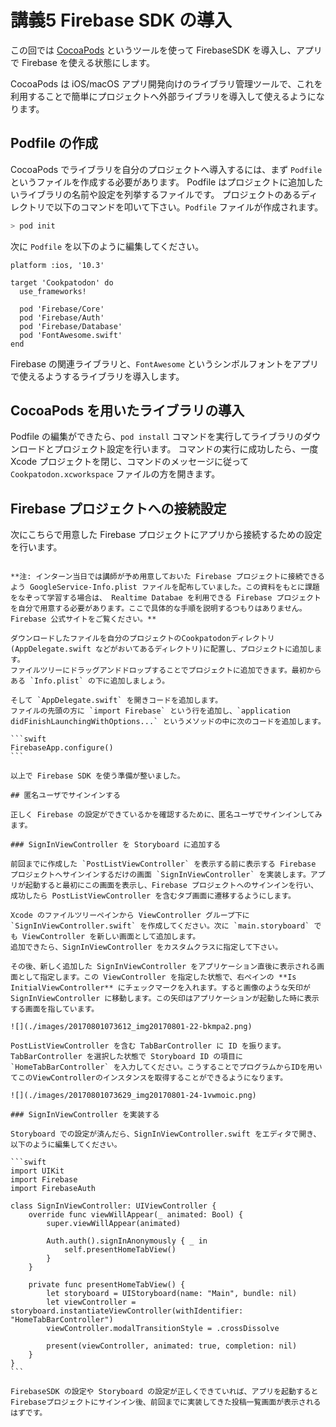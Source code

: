 # 講義5 Firebase SDK の導入

この回では [CocoaPods](https://cocoapods.org/) というツールを使って FirebaseSDK を導入し、アプリで Firebase を使える状態にします。

CocoaPods は iOS/macOS アプリ開発向けのライブラリ管理ツールで、これを利用することで簡単にプロジェクトへ外部ライブラリを導入して使えるようになります。

## Podfile の作成

CocoaPods でライブラリを自分のプロジェクトへ導入するには、まず `Podfile` というファイルを作成する必要があります。
Podfile はプロジェクトに追加したいライブラリの名前や設定を列挙するファイルです。
プロジェクトのあるディレクトリで以下のコマンドを叩いて下さい。`Podfile` ファイルが作成されます。

```sh
> pod init
```

次に `Podfile` を以下のように編集してください。

```
platform :ios, '10.3'

target 'Cookpatodon' do
  use_frameworks!

  pod 'Firebase/Core'
  pod 'Firebase/Auth'
  pod 'Firebase/Database'
  pod 'FontAwesome.swift'
end
```

Firebase の関連ライブラリと、`FontAwesome` というシンボルフォントをアプリで使えるようするライブラリを導入します。

## CocoaPods を用いたライブラリの導入

Podfile の編集ができたら、`pod install` コマンドを実行してライブラリのダウンロードとプロジェクト設定を行います。
コマンドの実行に成功したら、一度 Xcode プロジェクトを閉じ、コマンドのメッセージに従って `Cookpatodon.xcworkspace` ファイルの方を開きます。

## Firebase プロジェクトへの接続設定

次にこちらで用意した Firebase プロジェクトにアプリから接続するための設定を行います。
~~~GoogleService-Info.plist ファイルをここからダウンロードしてください。 ~~~

**注: インターン当日では講師が予め用意しておいた Firebase プロジェクトに接続できるよう GoogleService-Info.plist ファイルを配布していました。この資料をもとに課題をなぞって学習する場合は、 Realtime Databae を利用できる Firebase プロジェクトを自分で用意する必要があります。ここで具体的な手順を説明するつもりはありません。 Firebase 公式サイトをご覧ください。**

ダウンロードしたファイルを自分のプロジェクトのCookpatodonディレクトリ(AppDelegate.swift などがおいてあるディレクトリ)に配置し、プロジェクトに追加します。
ファイルツリーにドラッグアンドドロップすることでプロジェクトに追加できます。最初からある `Info.plist` の下に追加しましょう。

そして `AppDelegate.swift` を開きコードを追加します。
ファイルの先頭の方に `import Firebase` という行を追加し、`application didFinishLaunchingWithOptions...` というメソッドの中に次のコードを追加します。

```swift
FirebaseApp.configure()
```

以上で Firebase SDK を使う準備が整いました。

## 匿名ユーザでサインインする

正しく Firebase の設定ができているかを確認するために、匿名ユーザでサインインしてみます。

### SignInViewController を Storyboard に追加する

前回までに作成した `PostListViewController` を表示する前に表示する Firebase プロジェクトへサインインするだけの画面 `SignInViewController` を実装します。アプリが起動すると最初にこの画面を表示し、Firebase プロジェクトへのサインインを行い、成功したら PostListViewController を含むタブ画面に遷移するようにします。

Xcode のファイルツリーペインから ViewController グループ下に `SignInViewController.swift` を作成してください。次に `main.storyboard` でも ViewController を新しい画面として追加します。
追加できたら、SignInViewController をカスタムクラスに指定して下さい。

その後、新しく追加した SignInViewController をアプリケーション直後に表示される画面として指定します。この ViewController を指定した状態で、右ペインの **Is InitialViewController** にチェックマークを入れます。すると画像のような矢印が SignInViewController に移動します。この矢印はアプリケーションが起動した時に表示する画面を指しています。

![](./images/20170801073612_img20170801-22-bkmpa2.png)

PostListViewController を含む TabBarController に ID を振ります。
TabBarController を選択した状態で Storyboard ID の項目に `HomeTabBarController` を入力してください。こうすることでプログラムからIDを用いてこのViewControllerのインスタンスを取得することができるようになります。

![](./images/20170801073629_img20170801-24-1vwmoic.png)

### SignInViewController を実装する

Storyboard での設定が済んだら、SignInViewController.swift をエディタで開き、以下のように編集してください。

```swift
import UIKit
import Firebase
import FirebaseAuth

class SignInViewController: UIViewController {
    override func viewWillAppear(_ animated: Bool) {
        super.viewWillAppear(animated)

        Auth.auth().signInAnonymously { _ in
            self.presentHomeTabView()
        }
    }

    private func presentHomeTabView() {
        let storyboard = UIStoryboard(name: "Main", bundle: nil)
        let viewController = storyboard.instantiateViewController(withIdentifier: "HomeTabBarController")
        viewController.modalTransitionStyle = .crossDissolve

        present(viewController, animated: true, completion: nil)
    }
}
```

FirebaseSDK の設定や Storyboard の設定が正しくできていれば、アプリを起動するとFirebaseプロジェクトにサインイン後、前回までに実装してきた投稿一覧画面が表示されるはずです。

